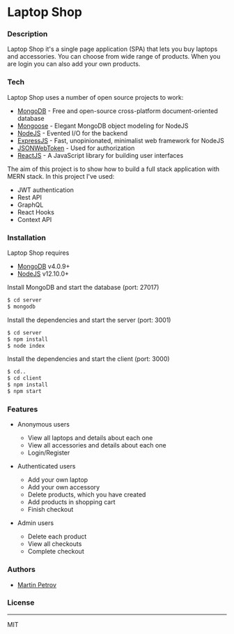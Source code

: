# Laptop Shop

### Description

Laptop Shop it's a single page application (SPA) that lets you buy laptops and accessories. You can choose from wide range of products. When you are login you can also add your own products. 

### Tech

Laptop Shop uses a number of open source projects to work:
* [MongoDB](https://www.mongodb.com) - Free and open-source cross-platform document-oriented database
* [Mongoose](http://mongoosejs.com/index.html) - Elegant MongoDB object modeling for NodeJS
* [NodeJS](https://nodejs.org/en/) - Evented I/O for the backend
* [ExpressJS](https://expressjs.com) - Fast, unopinionated, minimalist web framework for NodeJS
* [JSONWebToken](https://jwt.io) - Used for authorization
* [ReactJS](https://reactjs.org) - A JavaScript library for building user interfaces

The aim of this project is to show how to build a full stack application with MERN stack. In this project I've used:

* JWT authentication
* Rest API
* GraphQL
* React Hooks
* Context API

### Installation

Laptop Shop requires 
* [MongoDB](https://www.mongodb.com/download-center#community) v4.0.9+
* [NodeJS](https://nodejs.org/en/) v12.10.0+

Install MongoDB and start the database (port: 27017)

```sh
$ cd server
$ mongodb
```

Install the dependencies and start the server (port: 3001)

```sh
$ cd server
$ npm install
$ node index
```

Install the dependencies and start the client (port: 3000)

```sh
$ cd..
$ cd client
$ npm install
$ npm start
```

### Features

- Anonymous users
    - View all laptops and details about each one
    - View all accessories and details about each one    
    - Login/Register

- Authenticated users
    - Add your own laptop
    - Add your own accessory
    - Delete products, which you have created
    - Add products in shopping cart
    - Finish checkout

- Admin users    
    - Delete each product
    - View all checkouts
    - Complete checkout    

### Authors

* [Martin Petrov](https://github.com/martin-petrov03)

### License
----

MIT
